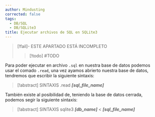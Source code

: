 ```yaml
---
author: Mindusting
corrected: false
tags:
  - DB/SQL
  - DB/SQLite3
title: Ejecutar archivos de SQL en SQLite3
---
```


> [!fail]- ESTE APARTADO ESTÁ INCOMPLETO
> > [!todo] #TODO

Para poder ejecutar en archivo `.sql` en nuestra base de datos podemos usar el comado `.read`, una vez ayamos abrierto nuestra base de datos, tendremos que escribir la siguiente sintaxis:

> [!abstract] SINTAXIS
> .read ***\[sql_file_name\]***

También existe al posibilidad de, teniendo la base de datos cerrada, podemos segir la siguiente sintaxis:

> [!abstract] SINTAXIS
> sqlite3 ***\[db_name\]*** < ***\[sql_file_name\]***

